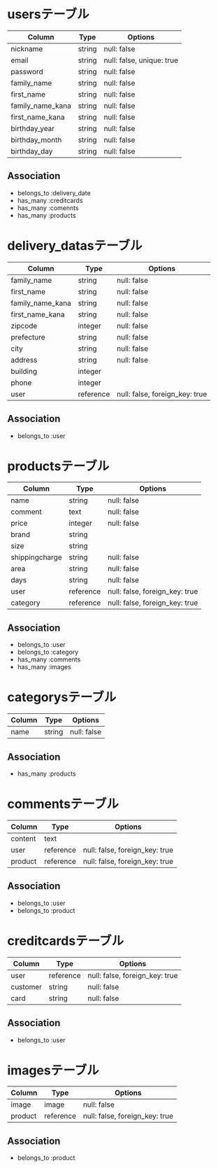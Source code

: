 # usersテーブル
|Column|Type|Options|
|------|----|-------|
|nickname|string|null: false|
|email|string|null: false, unique: true|
|password|string|null: false|
|family_name|string|null: false|
|first_name|string|null: false|
|family_name_kana|string|null: false|
|first_name_kana|string|null: false|
|birthday_year|string|null: false|
|birthday_month|string|null: false|
|birthday_day|string|null: false|
## Association
- belongs_to :delivery_date
- has_many :creditcards
- has_many :comennts
- has_many :products


# delivery_datasテーブル
|Column|Type|Options|
|------|----|-------|
|family_name|string|null: false|
|first_name|string|null: false|
|family_name_kana|string|null: false|
|first_name_kana|string|null: false|
|zipcode|integer|null: false|
|prefecture|string|null: false|
|city|string|null: false|
|address|string|null: false|
|building|integer||
|phone|integer|
|user|reference|null: false, foreign_key: true|
## Association
- belongs_to :user

# productsテーブル
|Column|Type|Options|
|------|----|-------|
|name|string|null: false|
|comment|text|null: false|
|price|integer|null: false|
|brand|string||
|size|string||
|shippingcharge|string|null: false|
|area|string|null: false|
|days|string|null: false|
|user|reference|null: false, foreign_key: true|
|category|reference|null: false, foreign_key: true|
## Association
- belongs_to :user
- belongs_to :category
- has_many :comments
- has_many :images

# categorysテーブル
|Column|Type|Options|
|------|----|-------|
|name|string|null: false|
## Association
- has_many :products

# commentsテーブル
|Column|Type|Options|
|------|----|-------|
|content|text||
|user|reference|null: false, foreign_key: true|
|product|reference|null: false, foreign_key: true|
## Association
- belongs_to :user
- belongs_to :product

# creditcardsテーブル
|Column|Type|Options|
|------|----|-------|
|user|reference|null: false, foreign_key: true|
|customer|string|null: false|
|card|string|null: false|
## Association
- belongs_to :user

# imagesテーブル
|Column|Type|Options|
|------|----|-------|
|image|image|null: false|
|product|reference|null: false, foreign_key: true|
## Association
- belongs_to :product
